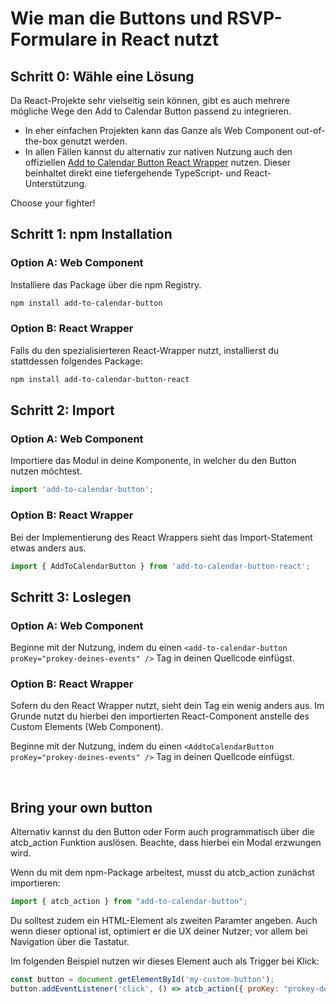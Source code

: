 
# Wie man die Buttons und RSVP-Formulare in React nutzt

## Schritt 0: Wähle eine Lösung

Da React-Projekte sehr vielseitig sein können, gibt es auch mehrere mögliche Wege den Add to Calendar Button passend zu integrieren.

* In eher einfachen Projekten kann das Ganze als Web Component out-of-the-box genutzt werden.
* In allen Fällen kannst du alternativ zur nativen Nutzung auch den offiziellen [Add to Calendar Button React Wrapper](https://github.com/add2cal/add-to-calendar-button-react) nutzen. Dieser beinhaltet direkt eine tiefergehende TypeScript- und React-Unterstützung.

Choose your fighter!

## Schritt 1: npm Installation

### Option A: Web Component

Installiere das Package über die npm Registry.

```bash
npm install add-to-calendar-button
```

### Option B: React Wrapper

Falls du den spezialisierteren React-Wrapper nutzt, installierst du stattdessen folgendes Package:

```bash
npm install add-to-calendar-button-react
```

## Schritt 2: Import

### Option A: Web Component

Importiere das Modul in deine Komponente, in welcher du den Button nutzen möchtest.

```typescript
import 'add-to-calendar-button';
```

### Option B: React Wrapper

Bei der Implementierung des React Wrappers sieht das Import-Statement etwas anders aus.

```typescript
import { AddToCalendarButton } from 'add-to-calendar-button-react';
```

## Schritt 3: Loslegen

### Option A: Web Component

Beginne mit der Nutzung, indem du einen `<add-to-calendar-button proKey="prokey-deines-events" />` Tag in deinen Quellcode einfügst.

### Option B: React Wrapper

Sofern du den React Wrapper nutzt, sieht dein Tag ein wenig anders aus. Im Grunde nutzt du hierbei den importierten React-Component anstelle des Custom Elements (Web Component).

Beginne mit der Nutzung, indem du einen `<AddtoCalendarButton proKey="prokey-deines-events" />` Tag in deinen Quellcode einfügst.

<br />

## Bring your own button

Alternativ kannst du den Button oder Form auch programmatisch über die atcb_action Funktion auslösen. Beachte, dass hierbei ein Modal erzwungen wird.

Wenn du mit dem npm-Package arbeitest, musst du atcb_action zunächst importieren:

```javascript
import { atcb_action } from "add-to-calendar-button";
```

Du solltest zudem ein HTML-Element als zweiten Paramter angeben. Auch wenn dieser optional ist, optimiert er die UX deiner Nutzer; vor allem bei Navigation über die Tastatur.

Im folgenden Beispiel nutzen wir dieses Element auch als Trigger bei Klick:

```javascript
const button = document.getElementById('my-custom-button');
button.addEventListener('click', () => atcb_action({ proKey: "prokey-deines-events"}, button));

```
